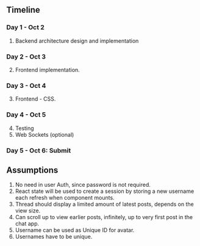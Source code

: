 ## Timeline

### Day 1 - Oct 2
1. Backend architecture design and implementation

### Day 2 - Oct 3
2. Frontend implementation.

### Day 3 - Oct 4
3. Frontend - CSS.

### Day 4 - Oct 5
4. Testing
5. Web Sockets (optional)

### Day 5 - Oct 6: Submit


## Assumptions
1. No need in user Auth, since password is not required.
2. React state will be used to create a session by storing a new username each refresh when component mounts.
3. Thread should display a limited amount of latest posts, depends on the view size.
4. Can scroll up to view earlier posts, infinitely, up to very first post in the chat app.
5. Username can be used as Unique ID for avatar.
6. Usernames have to be unique.
